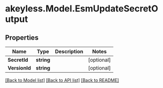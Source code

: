 # akeyless.Model.EsmUpdateSecretOutput

## Properties

Name | Type | Description | Notes
------------ | ------------- | ------------- | -------------
**SecretId** | **string** |  | [optional] 
**VersionId** | **string** |  | [optional] 

[[Back to Model list]](../README.md#documentation-for-models) [[Back to API list]](../README.md#documentation-for-api-endpoints) [[Back to README]](../README.md)

